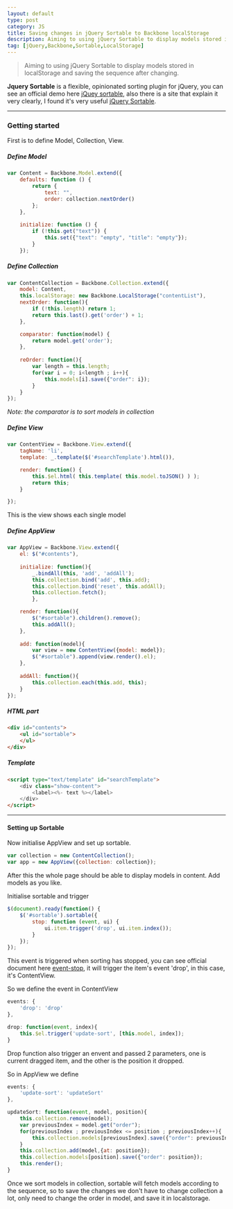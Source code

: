 ```yaml
---
layout: default
type: post
category: JS
title: Saving changes in jQuery Sortable to Backbone localStorage
description: Aiming to using jQuery Sortable to display models stored in localStorage and saving the sequence after changing.
tag: [jQuery,Backbone,Sortable,LocalStorage]
---
```


> Aiming to using jQuery Sortable to display models stored in localStorage and saving the sequence after changing.


__Jquery Sortable__ is a flexible, opinionated sorting plugin for jQuery, you can see an official demo here [jQuey sortable](https://jqueryui.com/sortable/), also there is a site that explain it very clearly, I found it's very useful [jQuery Sortable](http://johnny.github.io/jquery-sortable/).


***

### Getting started

First is to define Model, Collection, View.

##### Define Model


```javascript
var Content = Backbone.Model.extend({  
	defaults: function () {  
		return {  
			text: "",  
			order: collection.nextOrder()  
		};  
	},  
	
	initialize: function () {  
		if (!this.get("text")) {  
			this.set({"text": "empty", "title": "empty"});  
        }  
    });  
``` 
  

##### Define Collection


```javascript
var ContentCollection = Backbone.Collection.extend({  
	model: Content,  
	this.localStorage: new Backbone.LocalStorage("contentList"),  
	nextOrder: function(){  
		if (!this.length) return 1;  
		return this.last().get('order') + 1;  
	},  

	comparator: function(model) {  
		return model.get('order');  
	},  
	
	reOrder: function(){  
		var length = this.length;  
		for(var i = 0; i<length ; i++){  
			this.models[i].save({"order": i});  
		}  
	} 
});  
``` 

_Note: the comparator is to sort models in collection_
  

##### Define View


```javascript
var ContentView = Backbone.View.extend({  
    tagName: 'li',  
    template: _.template($('#searchTemplate').html()),  

    render: function() {  
        this.$el.html( this.template( this.model.toJSON() ) );  
        return this;  
    }  

});

``` 


This is the view shows each single model
  

##### Define AppView


```javascript
var AppView = Backbone.View.extend({  
	el: $("#contents"),  
	
	initialize: function(){  
		_.bindAll(this, 'add', 'addAll');  
		this.collection.bind('add', this.add);  
		this.collection.bind('reset', this.addAll);  
		this.collection.fetch();  
		},  

	render: function(){  
		$("#sortable").children().remove();  
		this.addAll();  
	},  
	
	add: function(model){  
		var view = new ContentView({model: model});  
		$("#sortable").append(view.render().el);  
	},  
	
	addAll: function(){  
		this.collection.each(this.add, this);  
	}  
});  
``` 
  

##### HTML part


```html
<div id="contents">  
	<ul id="sortable">  
	</ul>  
</div>  
``` 
  

##### Template


```html
<script type="text/template" id="searchTemplate">  
	<div class="show-content">  
		<label><%- text %></label>  
	</div>  
</script>   
``` 

  
***


#### Setting up Sortable

Now initialise AppView and set up sortable.


```javascript
var collection = new ContentCollection();  
var app = new AppView({collection: collection});  
``` 

After this the whole page should be able to display models in content. Add models as you like.  


Initialise sortable and trigger  

```javascript
$(document).ready(function() {  
	$('#sortable').sortable({  
		stop: function (event, ui) {  
			ui.item.trigger('drop', ui.item.index());  
		}  
	});  
});  
``` 

This event is triggered when sorting has stopped, you can see official document here [event-stop](http://api.jqueryui.com/sortable/#event-stop), it will trigger the item's event 'drop', in this case, it's ContentView.

So we define the event in ContentView  


```javascript 
events: {  
	'drop': 'drop'  
},  

drop: function(event, index){  
	this.$el.trigger('update-sort', [this.model, index]);  
}  
``` 

Drop function also trigger an envent and passed 2 parameters, one is current dragged item, and the other is the position it dropped.  
 
So in AppView we define 
 
```javascript
events: {  
	'update-sort': 'updateSort'  
},  

updateSort: function(event, model, position){  
	this.collection.remove(model);  
	var previousIndex = model.get("order");  
	for(previousIndex ; previousIndex <= position ; previousIndex++){  
		this.collection.models[previousIndex].save({"order": previousIndex});  
	}  
	this.collection.add(model,{at: position});  
	this.collection.models[position].save({"order": position});  
	this.render();  
}
``` 


Once we sort models in collection, sortable will fetch models according to the sequence, so to save the changes we don't have to change collection a lot, only need to change the order in model, and save it in localstorage.
